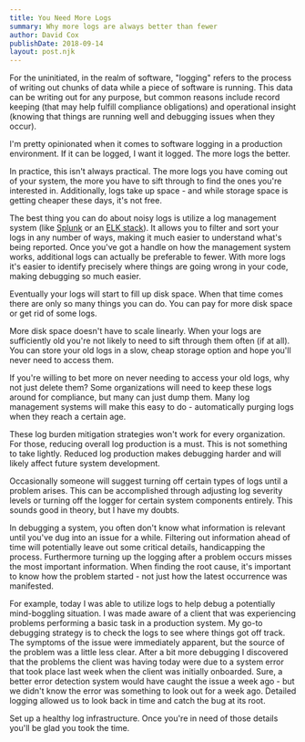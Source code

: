 ```yaml
---
title: You Need More Logs
summary: Why more logs are always better than fewer
author: David Cox
publishDate: 2018-09-14
layout: post.njk
---
```


For the uninitiated, in the realm of software, "logging" refers to the process
of writing out chunks of data while a piece of software is running. This data
can be writing out for any purpose, but common reasons include record keeping
(that may help fulfill compliance obligations) and operational insight (knowing
that things are running well and debugging issues when they occur).

I'm pretty opinionated when it comes to software logging in a production
environment. If it can be logged, I want it logged. The more logs the better.

In practice, this isn't always practical. The more logs you have coming out of
your system, the more you have to sift through to find the ones you're
interested in. Additionally, logs take up space - and while storage space is
getting cheaper these days, it's not free.

The best thing you can do about noisy logs is utilize a log management system
(like [Splunk](https://www.splunk.com/) or an
[ELK stack](https://www.elastic.co/elk-stack)). It allows you to filter and sort
your logs in any number of ways, making it much easier to understand what's
being reported. Once you've got a handle on how the management system works,
additional logs can actually be preferable to fewer. With more logs it's easier
to identify precisely where things are going wrong in your code, making
debugging so much easier.

Eventually your logs will start to fill up disk space. When that time comes
there are only so many things you can do. You can pay for more disk space or get
rid of some logs.

More disk space doesn't have to scale linearly. When your logs are sufficiently
old you're not likely to need to sift through them often (if at all). You can
store your old logs in a slow, cheap storage option and hope you'll never need
to access them.

If you're willing to bet more on never needing to access your old logs, why not
just delete them? Some organizations will need to keep these logs around for
compliance, but many can just dump them. Many log management systems will make
this easy to do - automatically purging logs when they reach a certain age.

These log burden mitigation strategies won't work for every organization. For
those, reducing overall log production is a must. This is not something to take
lightly. Reduced log production makes debugging harder and will likely affect
future system development.

Occasionally someone will suggest turning off certain types of logs until a
problem arises. This can be accomplished through adjusting log severity levels
or turning off the logger for certain system components entirely. This sounds
good in theory, but I have my doubts.

In debugging a system, you often don't know what information is relevant until
you've dug into an issue for a while. Filtering out information ahead of time
will potentially leave out some critical details, handicapping the process.
Furthermore turning up the logging after a problem occurs misses the most
important information. When finding the root cause, it's important to know how
the problem started - not just how the latest occurrence was manifested.

For example, today I was able to utilize logs to help debug a potentially
mind-boggling situation. I was made aware of a client that was experiencing
problems performing a basic task in a production system. My go-to debugging
strategy is to check the logs to see where things got off track. The symptoms of
the issue were immediately apparent, but the source of the problem was a little
less clear. After a bit more debugging I discovered that the problems the client
was having today were due to a system error that took place last week when the
client was initially onboarded. Sure, a better error detection system would have
caught the issue a week ago - but we didn't know the error was something to look
out for a week ago. Detailed logging allowed us to look back in time and catch
the bug at its root.

Set up a healthy log infrastructure. Once you're in need of those details you'll
be glad you took the time.
